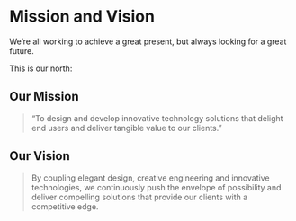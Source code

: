 # Mission and Vision

We’re all working to achieve a great present, but always looking for a great future. 

This is our north:

## Our Mission

> “To design and develop innovative technology solutions that delight end users and deliver tangible value to our clients.”

## Our Vision

> By coupling elegant design, creative engineering and innovative technologies, we continuously push the envelope of possibility and deliver compelling solutions that provide our clients with a competitive edge.



